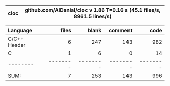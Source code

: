 cloc|github.com/AlDanial/cloc v 1.86  T=0.16 s (45.1 files/s, 8961.5 lines/s)
--- | ---

Language|files|blank|comment|code
:-------|-------:|-------:|-------:|-------:
C/C++ Header|6|247|143|982
C|1|6|0|14
--------|--------|--------|--------|--------
SUM:|7|253|143|996
